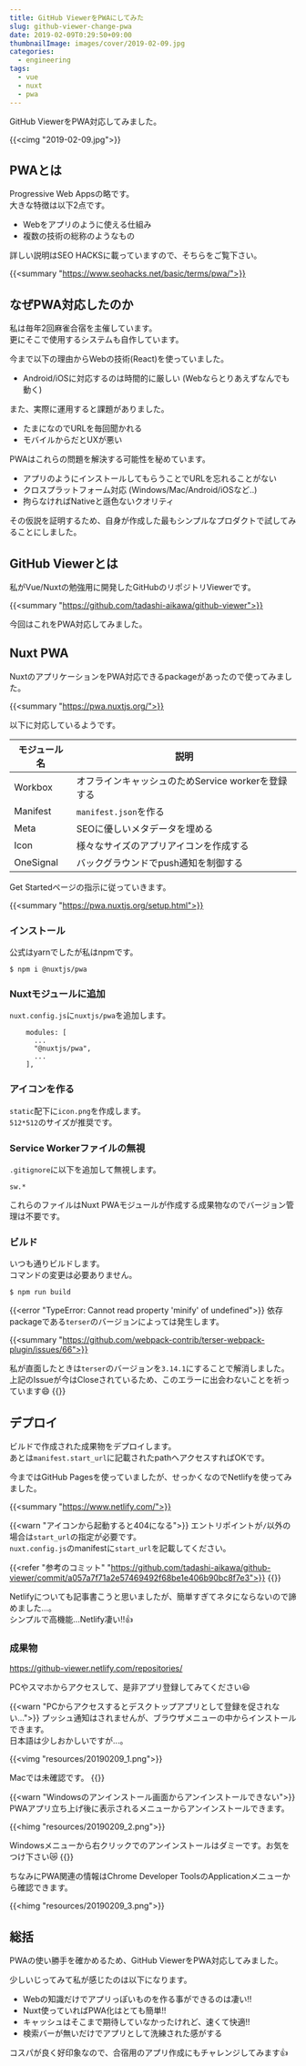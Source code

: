 ```yaml
---
title: GitHub ViewerをPWAにしてみた
slug: github-viewer-change-pwa
date: 2019-02-09T0:29:50+09:00
thumbnailImage: images/cover/2019-02-09.jpg
categories:
  - engineering
tags:
  - vue
  - nuxt
  - pwa
---
```


GitHub ViewerをPWA対応してみました。

<!--more-->

{{<cimg "2019-02-09.jpg">}}

<!--toc-->


PWAとは
------

Progressive Web Appsの略です。  
大きな特徴は以下2点です。

* Webをアプリのように使える仕組み
* 複数の技術の総称のようなもの

詳しい説明はSEO HACKSに載っていますので、そちらをご覧下さい。

{{<summary "https://www.seohacks.net/basic/terms/pwa/">}}


なぜPWA対応したのか
-------------------

私は毎年2回麻雀合宿を主催しています。  
更にそこで使用するシステムも自作しています。

今まで以下の理由からWebの技術(React)を使っていました。

* Android/iOSに対応するのは時間的に厳しい (Webならとりあえずなんでも動く)

また、実際に運用すると課題がありました。

* たまになのでURLを毎回聞かれる
* モバイルからだとUXが悪い

PWAはこれらの問題を解決する可能性を秘めています。

* アプリのようにインストールしてもらうことでURLを忘れることがない
* クロスプラットフォーム対応 (Windows/Mac/Android/iOSなど..)
* 拘らなければNativeと遜色ないクオリティ

その仮説を証明するため、自身が作成した最もシンプルなプロダクトで試してみることにしました。


GitHub Viewerとは
-----------------

私がVue/Nuxtの勉強用に開発したGitHubのリポジトリViewerです。

{{<summary "https://github.com/tadashi-aikawa/github-viewer">}}

今回はこれをPWA対応してみました。


Nuxt PWA
--------

NuxtのアプリケーションをPWA対応できるpackageがあったので使ってみました。

{{<summary "https://pwa.nuxtjs.org/">}}

以下に対応しているようです。

| モジュール名 |                        説明                        |
| ------------ | -------------------------------------------------- |
| Workbox      | オフラインキャッシュのためService workerを登録する |
| Manifest     | `manifest.json`を作る                              |
| Meta         | SEOに優しいメタデータを埋める                      |
| Icon         | 様々なサイズのアプリアイコンを作成する             |
| OneSignal    | バックグラウンドでpush通知を制御する               |

Get Startedページの指示に従っていきます。

{{<summary "https://pwa.nuxtjs.org/setup.html">}}

### インストール

公式はyarnでしたが私はnpmです。

```
$ npm i @nuxtjs/pwa
```

### Nuxtモジュールに追加

`nuxt.config.js`に`nuxtjs/pwa`を追加します。

```
    modules: [
      ...
      "@nuxtjs/pwa",
      ...
    ],
```

### アイコンを作る

`static`配下に`icon.png`を作成します。  
`512*512`のサイズが推奨です。

### Service Workerファイルの無視

`.gitignore`に以下を追加して無視します。

```
sw.*
```

これらのファイルはNuxt PWAモジュールが作成する成果物なのでバージョン管理は不要です。

### ビルド

いつも通りビルドします。  
コマンドの変更は必要ありません。

```
$ npm run build
```

{{<error "TypeError: Cannot read property 'minify' of undefined">}}
依存packageである`terser`のバージョンによっては発生します。

{{<summary "https://github.com/webpack-contrib/terser-webpack-plugin/issues/66">}}

私が直面したときは`terser`のバージョンを`3.14.1`にすることで解消しました。  
上記のIssueが今はCloseされているため、このエラーに出会わないことを祈っています😄
{{</error>}}


デプロイ
--------

ビルドで作成された成果物をデプロイします。  
あとは`manifest.start_url`に記載されたpathへアクセスすればOKです。

今まではGitHub Pagesを使っていましたが、せっかくなのでNetlifyを使ってみました。

{{<summary "https://www.netlify.com/">}}

{{<warn "アイコンから起動すると404になる">}}
エントリポイントが`/`以外の場合は`start_url`の指定が必要です。  
`nuxt.config.js`のmanifestに`start_url`を記載してください。

{{<refer "参考のコミット" "https://github.com/tadashi-aikawa/github-viewer/commit/a057a7f71a2e57469492f68be1e406b90bc8f7e3">}}
{{</warn>}}


Netlifyについても記事書こうと思いましたが、簡単すぎてネタにならないので諦めました...。  
シンプルで高機能...Netlify凄い!!👍


### 成果物

https://github-viewer.netlify.com/repositories/

PCやスマホからアクセスして、是非アプリ登録してみてください😆

{{<warn "PCからアクセスするとデスクトップアプリとして登録を促されない...">}}
プッシュ通知はされませんが、ブラウザメニューの中からインストールできます。  
日本語は少しおかしいですが...。

{{<vimg "resources/20190209_1.png">}}

Macでは未確認です。
{{</warn>}}

{{<warn "Windowsのアンインストール画面からアンインストールできない">}}
PWAアプリ立ち上げ後に表示されるメニューからアンインストールできます。

{{<himg "resources/20190209_2.png">}}

Windowsメニューから右クリックでのアンインストールはダミーです。お気をつけ下さい😿
{{</warn>}}

ちなみにPWA関連の情報はChrome Developer ToolsのApplicationメニューから確認できます。

{{<himg "resources/20190209_3.png">}}


総括
----

PWAの使い勝手を確かめるため、GitHub ViewerをPWA対応してみました。

少しいじってみて私が感じたのは以下になります。

* Webの知識だけでアプリっぽいものを作る事ができるのは凄い!!
* Nuxt使っていればPWA化はとても簡単!!
* キャッシュはそこまで期待していなかったけれど、速くて快適!!
* 検索バーが無いだけでアプリとして洗練された感がする

コスパが良く好印象なので、合宿用のアプリ作成にもチャレンジしてみます👍
